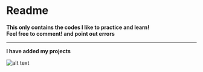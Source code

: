Readme
===

__This only contains the codes I like to practice and learn! <br>
Feel free to comment! and point out errors__

---

__I have added my projects__


![alt text](https://upload.wikimedia.org/wikipedia/commons/thumb/e/e6/Noto_Emoji_KitKat_263a.svg/800px-Noto_Emoji_KitKat_263a.svg.png )

